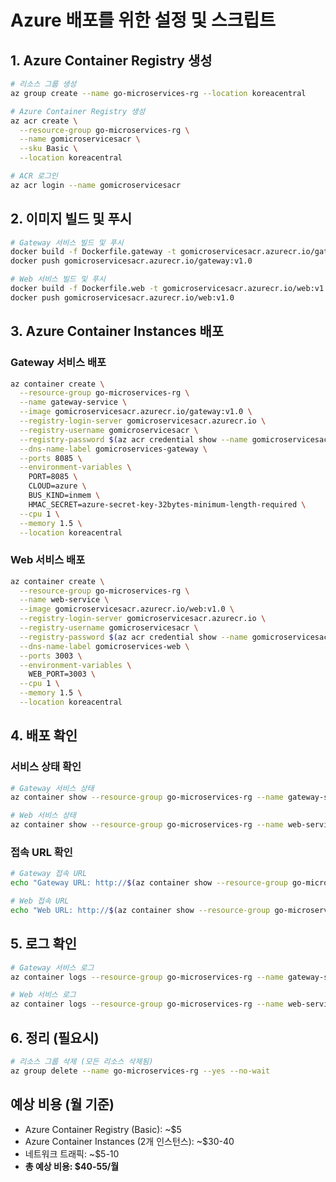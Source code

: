 # Azure 배포를 위한 설정 및 스크립트

## 1. Azure Container Registry 생성

```bash
# 리소스 그룹 생성
az group create --name go-microservices-rg --location koreacentral

# Azure Container Registry 생성
az acr create \
  --resource-group go-microservices-rg \
  --name gomicroservicesacr \
  --sku Basic \
  --location koreacentral

# ACR 로그인
az acr login --name gomicroservicesacr
```

## 2. 이미지 빌드 및 푸시

```bash
# Gateway 서비스 빌드 및 푸시
docker build -f Dockerfile.gateway -t gomicroservicesacr.azurecr.io/gateway:v1.0 .
docker push gomicroservicesacr.azurecr.io/gateway:v1.0

# Web 서비스 빌드 및 푸시
docker build -f Dockerfile.web -t gomicroservicesacr.azurecr.io/web:v1.0 .
docker push gomicroservicesacr.azurecr.io/web:v1.0
```

## 3. Azure Container Instances 배포

### Gateway 서비스 배포
```bash
az container create \
  --resource-group go-microservices-rg \
  --name gateway-service \
  --image gomicroservicesacr.azurecr.io/gateway:v1.0 \
  --registry-login-server gomicroservicesacr.azurecr.io \
  --registry-username gomicroservicesacr \
  --registry-password $(az acr credential show --name gomicroservicesacr --query "passwords[0].value" --output tsv) \
  --dns-name-label gomicroservices-gateway \
  --ports 8085 \
  --environment-variables \
    PORT=8085 \
    CLOUD=azure \
    BUS_KIND=inmem \
    HMAC_SECRET=azure-secret-key-32bytes-minimum-length-required \
  --cpu 1 \
  --memory 1.5 \
  --location koreacentral
```

### Web 서비스 배포
```bash
az container create \
  --resource-group go-microservices-rg \
  --name web-service \
  --image gomicroservicesacr.azurecr.io/web:v1.0 \
  --registry-login-server gomicroservicesacr.azurecr.io \
  --registry-username gomicroservicesacr \
  --registry-password $(az acr credential show --name gomicroservicesacr --query "passwords[0].value" --output tsv) \
  --dns-name-label gomicroservices-web \
  --ports 3003 \
  --environment-variables \
    WEB_PORT=3003 \
  --cpu 1 \
  --memory 1.5 \
  --location koreacentral
```

## 4. 배포 확인

### 서비스 상태 확인
```bash
# Gateway 서비스 상태
az container show --resource-group go-microservices-rg --name gateway-service --query "instanceView.state" --output table

# Web 서비스 상태  
az container show --resource-group go-microservices-rg --name web-service --query "instanceView.state" --output table
```

### 접속 URL 확인
```bash
# Gateway 접속 URL
echo "Gateway URL: http://$(az container show --resource-group go-microservices-rg --name gateway-service --query "ipAddress.fqdn" --output tsv):8085"

# Web 접속 URL
echo "Web URL: http://$(az container show --resource-group go-microservices-rg --name web-service --query "ipAddress.fqdn" --output tsv):3003"
```

## 5. 로그 확인

```bash
# Gateway 서비스 로그
az container logs --resource-group go-microservices-rg --name gateway-service

# Web 서비스 로그
az container logs --resource-group go-microservices-rg --name web-service
```

## 6. 정리 (필요시)

```bash
# 리소스 그룹 삭제 (모든 리소스 삭제됨)
az group delete --name go-microservices-rg --yes --no-wait
```

## 예상 비용 (월 기준)
- Azure Container Registry (Basic): ~$5
- Azure Container Instances (2개 인스턴스): ~$30-40
- 네트워크 트래픽: ~$5-10
- **총 예상 비용: $40-55/월**
